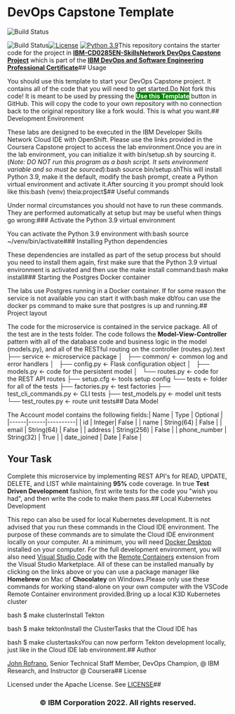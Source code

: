 # DevOps Capstone Template

![Build Status](https://github.com/Mattph1963/devops-capstone-project/actions/workflows/ci-build.yaml/badge.svg)

<!-- Redoing Exercise 9 to ensure workflow runs -->

![Build Status](https://github.com/Mattph1963/devops-capstone-project/actions/workflows/ci-build.yaml/badge.svg)[![License](https://img.shields.io/badge/License-Apache%202.0-blue.svg)](https://opensource.org/licenses/Apache-2.0)
[![Python 3.9](https://img.shields.io/badge/Python-3.9-green.svg)](https://shields.io/)This repository contains the starter code for the project in [**IBM-CD0285EN-SkillsNetwork DevOps Capstone Project**](https://www.coursera.org/learn/devops-capstone-project?specialization=devops-and-software-engineering) which is part of the [**IBM DevOps and Software Engineering Professional Certificate**](https://www.coursera.org/professional-certificates/devops-and-software-engineering)## Usage

You should use this template to start your DevOps Capstone project. It contains all of the code that you will need to get started.Do Not fork this code! It is meant to be used by pressing the  <span style=color:white;background:green>**Use this Template**</span> button in GitHub. This will copy the code to your own repository with no connection back to the original repository like a fork would. This is what you want.## Development Environment

These labs are designed to be executed in the IBM Developer Skills Network Cloud IDE with OpenShift. Please use the links provided in the Coursera Capstone project to access the lab environment.Once you are in the lab environment, you can initialize it with bin/setup.sh by sourcing it. (*Note: DO NOT run this program as a bash script. It sets environment variable and so must be sourced*):bash
source bin/setup.shThis will install Python 3.9, make it the default, modify the bash prompt, create a Python virtual environment and activate it.After sourcing it you prompt should look like this:bash
(venv) theia:project$## Useful commands

Under normal circumstances you should not have to run these commands. They are performed automatically at setup but may be useful when things go wrong:### Activate the Python 3.9 virtual environment

You can activate the Python 3.9 environment with:bash
source ~/venv/bin/activate### Installing Python dependencies

These dependencies are installed as part of the setup process but should you need to install them again, first make sure that the Python 3.9 virtual environment is activated and then use the make install command:bash
make install### Starting the Postgres Docker container

The labs use Postgres running in a Docker container. If for some reason the service is not available you can start it with:bash
make dbYou can use the docker ps command to make sure that postgres is up and running.## Project layout

The code for the microservice is contained in the service package. All of the test are in the tests folder. The code follows the **Model-View-Controller** pattern with all of the database code and business logic in the model (models.py), and all of the RESTful routing on the controller (routes.py).text
├── service         <- microservice package
│   ├── common/     <- common log and error handlers
│   ├── config.py   <- Flask configuration object
│   ├── models.py   <- code for the persistent model
│   └── routes.py   <- code for the REST API routes
├── setup.cfg       <- tools setup config
└── tests                       <- folder for all of the tests
    ├── factories.py            <- test factories
    ├── test_cli_commands.py    <- CLI tests
    ├── test_models.py          <- model unit tests
    └── test_routes.py          <- route unit tests## Data Model

The Account model contains the following fields:| Name | Type | Optional |
|------|------|----------|
| id | Integer| False |
| name | String(64) | False |
| email | String(64) | False |
| address | String(256) | False |
| phone_number | String(32) | True |
| date_joined | Date | False |

## Your Task

Complete this microservice by implementing REST API's for READ, UPDATE, DELETE, and LIST while maintaining **95%** code coverage. In true **Test Driven Development** fashion, first write tests for the code you "wish you had", and then write the code to make them pass.## Local Kubernetes Development

This repo can also be used for local Kubernetes development. It is not advised that you run these commands in the Cloud IDE environment. The purpose of these commands are to simulate the Cloud IDE environment locally on your computer. At a minimum, you will need [Docker Desktop](https://www.docker.com/products/docker-desktop) installed on your computer. For the full development environment, you will also need [Visual Studio Code](https://code.visualstudio.com) with the [Remote Containers](https://marketplace.visualstudio.com/items?itemName=ms-vscode-remote.remote-containers) extension from the Visual Studio Marketplace. All of these can be installed manually by clicking on the links above or you can use a package manager like **Homebrew** on Mac of **Chocolatey** on Windows.Please only use these commands for working stand-alone on your own computer with the VSCode Remote Container environment provided.Bring up a local K3D Kubernetes cluster

bash
    $ make clusterInstall Tekton

bash
    $ make tektonInstall the ClusterTasks that the Cloud IDE has

bash
    $ make clustertasksYou can now perform Tekton development locally, just like in the Cloud IDE lab environment.## Author

[John Rofrano](https://www.coursera.org/instructor/johnrofrano), Senior Technical Staff Member, DevOps Champion, @ IBM Research, and Instructor @ Coursera## License

Licensed under the Apache License. See [LICENSE](LICENSE)## <h3 align="center"> © IBM Corporation 2022. All rights reserved. <h3/>

